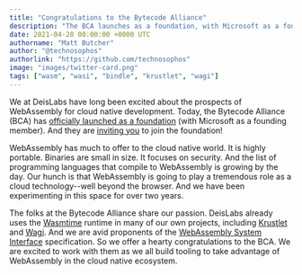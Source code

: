 ```yaml
---
title: "Congratulations to the Bytecode Alliance"
description: "The BCA launches as a foundation, with Microsoft as a founding member."
date: 2021-04-28 00:00:00 +0000 UTC
authorname: "Matt Butcher"
author: "@technosophos"
authorlink: "https://github.com/technosophos"
image: "images/twitter-card.png"
tags: ["wasm", "wasi", "bindle", "krustlet", "wagi"]
---
```


We at DeisLabs have long been excited about the prospects of WebAssembly for cloud native development. Today, the Bytecode Alliance (BCA) has [officially launched as a foundation](https://bytecodealliance.org/articles/bytecode-alliance-update) (with Microsoft as a founding member). And they are [inviting you](https://bytecodealliance.org/press/calling-for-new-members) to join the foundation!

WebAssembly has much to offer to the cloud native world. It is highly portable. Binaries are small in size. It focuses on security. And the list of programming languages that compile to WebAssembly is growing by the day. Our hunch is that WebAssembly is going to play a tremendous role as a cloud technology--well beyond the browser. And we have been experimenting in this space for over two years.

The folks at the Bytecode Alliance share our passion. DeisLabs already uses the [Wasmtime](https://github.com/bytecodealliance/wasmtime) runtime in many of our own projects, including [Krustlet](https://krustlet.dev/) and [Wagi](https://github.com/deislabs/wagi/). And we are avid proponents of the [WebAssembly System Interface](https://github.com/webAssembly/wasi) specification. So we offer a hearty congratulations to the BCA. We are excited to work with them as we all build tooling to take advantage of WebAssembly in the cloud native ecosystem. 